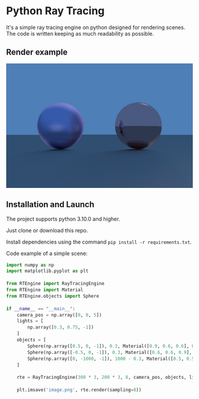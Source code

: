 # Python Ray Tracing

It's a simple ray tracing engine on python designed for rendering scenes. The code is written keeping as much readability as possible.

## Render example
![render example](assets/ray_tracing_example.png)

## Installation and Launch
The project supports python 3.10.0 and higher. <br/>

Just clone or download this repo. <br/>

Install dependencies using the command `pip install -r requirements.txt`. 

Code example of a simple scene:

```python
import numpy as np
import matplotlib.pyplot as plt

from RTEngine import RayTracingEngine
from RTEngine import Material
from RTEngine.objects import Sphere

if __name__ == "__main__":
    camera_pos = np.array([0, 0, 5])
    lights = [
        np.array([0.3, 0.75, -1])
    ]
    objects = [
        Sphere(np.array([0.5, 0, -1]), 0.3, Material([0.9, 0.6, 0.6], 0)),
        Sphere(np.array([-0.5, 0, -1]), 0.3, Material([0.6, 0.6, 0.9], 0.7)),
        Sphere(np.array([0, -1000, -1]), 1000 - 0.3, Material([0.5, 0.5, 0.5], 0.3))
    ]

    rte = RayTracingEngine(300 * 3, 200 * 3, 8, camera_pos, objects, lights)

    plt.imsave('image.png', rte.render(sampling=8))

```
